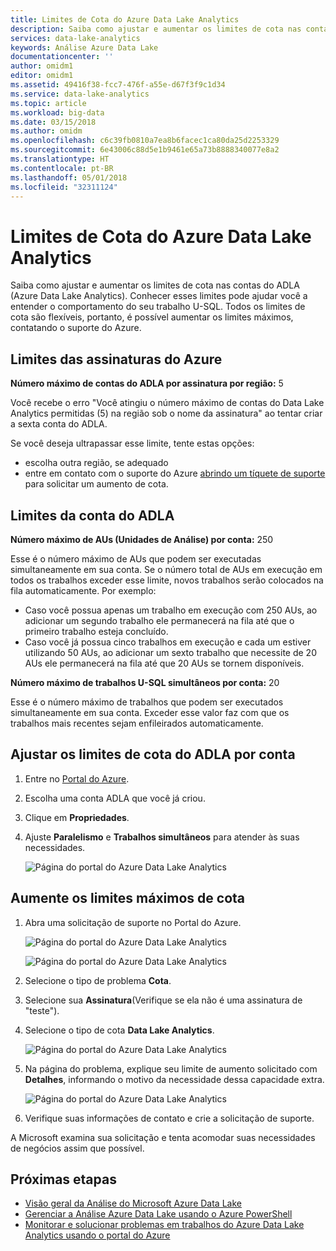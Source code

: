 ```yaml
---
title: Limites de Cota do Azure Data Lake Analytics
description: Saiba como ajustar e aumentar os limites de cota nas contas do ADLA (Azure Data Lake Analytics).
services: data-lake-analytics
keywords: Análise Azure Data Lake
documentationcenter: ''
author: omidm1
editor: omidm1
ms.assetid: 49416f38-fcc7-476f-a55e-d67f3f9c1d34
ms.service: data-lake-analytics
ms.topic: article
ms.workload: big-data
ms.date: 03/15/2018
ms.author: omidm
ms.openlocfilehash: c6c39fb0810a7ea8b6facec1ca80da25d2253329
ms.sourcegitcommit: 6e43006c88d5e1b9461e65a73b8888340077e8a2
ms.translationtype: HT
ms.contentlocale: pt-BR
ms.lasthandoff: 05/01/2018
ms.locfileid: "32311124"
---
```

# <a name="azure-data-lake-analytics-quota-limits"></a>Limites de Cota do Azure Data Lake Analytics

Saiba como ajustar e aumentar os limites de cota nas contas do ADLA (Azure Data Lake Analytics). Conhecer esses limites pode ajudar você a entender o comportamento do seu trabalho U-SQL. Todos os limites de cota são flexíveis, portanto, é possível aumentar os limites máximos, contatando o suporte do Azure.

## <a name="azure-subscriptions-limits"></a>Limites das assinaturas do Azure

**Número máximo de contas do ADLA por assinatura por região:** 5

Você recebe o erro "Você atingiu o número máximo de contas do Data Lake Analytics permitidas (5) na região sob o nome da assinatura" ao tentar criar a sexta conta do ADLA. 

Se você deseja ultrapassar esse limite, tente estas opções:
* escolha outra região, se adequado
* entre em contato com o suporte do Azure [abrindo um tíquete de suporte](#increase-maximum-quota-limits) para solicitar um aumento de cota.

## <a name="adla-account-limits"></a>Limites da conta do ADLA

**Número máximo de AUs (Unidades de Análise) por conta:** 250

Esse é o número máximo de AUs que podem ser executadas simultaneamente em sua conta. Se o número total de AUs em execução em todos os trabalhos exceder esse limite, novos trabalhos serão colocados na fila automaticamente. Por exemplo: 

* Caso você possua apenas um trabalho em execução com 250 AUs, ao adicionar um segundo trabalho ele permanecerá na fila até que o primeiro trabalho esteja concluído.
* Caso você já possua cinco trabalhos em execução e cada um estiver utilizando 50 AUs, ao adicionar um sexto trabalho que necessite de 20 AUs ele permanecerá na fila até que 20 AUs se tornem disponíveis.

**Número máximo de trabalhos U-SQL simultâneos por conta:**  20

Esse é o número máximo de trabalhos que podem ser executados simultaneamente em sua conta. Exceder esse valor faz com que os trabalhos mais recentes sejam enfileirados automaticamente.

## <a name="adjust-adla-quota-limits-per-account"></a>Ajustar os limites de cota do ADLA por conta

1. Entre no [Portal do Azure](https://portal.azure.com).
2. Escolha uma conta ADLA que você já criou.
3. Clique em **Propriedades**.
4. Ajuste **Paralelismo** e **Trabalhos simultâneos** para atender às suas necessidades.

    ![Página do portal do Azure Data Lake Analytics](./media/data-lake-analytics-quota-limits/data-lake-analytics-quota-properties.png)

## <a name="increase-maximum-quota-limits"></a>Aumente os limites máximos de cota

1. Abra uma solicitação de suporte no Portal do Azure.

    ![Página do portal do Azure Data Lake Analytics](./media/data-lake-analytics-quota-limits/data-lake-analytics-quota-help-support.png)

    ![Página do portal do Azure Data Lake Analytics](./media/data-lake-analytics-quota-limits/data-lake-analytics-quota-support-request.png)
2. Selecione o tipo de problema **Cota**.
3. Selecione sua **Assinatura**(Verifique se ela não é uma assinatura de "teste").
4. Selecione o tipo de cota **Data Lake Analytics**.

    ![Página do portal do Azure Data Lake Analytics](./media/data-lake-analytics-quota-limits/data-lake-analytics-quota-support-request-basics.png)

5. Na página do problema, explique seu limite de aumento solicitado com **Detalhes**, informando o motivo da necessidade dessa capacidade extra.

    ![Página do portal do Azure Data Lake Analytics](./media/data-lake-analytics-quota-limits/data-lake-analytics-quota-support-request-details.png)

6. Verifique suas informações de contato e crie a solicitação de suporte.

A Microsoft examina sua solicitação e tenta acomodar suas necessidades de negócios assim que possível.

## <a name="next-steps"></a>Próximas etapas

* [Visão geral da Análise do Microsoft Azure Data Lake](data-lake-analytics-overview.md)
* [Gerenciar a Análise Azure Data Lake usando o Azure PowerShell](data-lake-analytics-manage-use-powershell.md)
* [Monitorar e solucionar problemas em trabalhos do Azure Data Lake Analytics usando o portal do Azure](data-lake-analytics-monitor-and-troubleshoot-jobs-tutorial.md)
